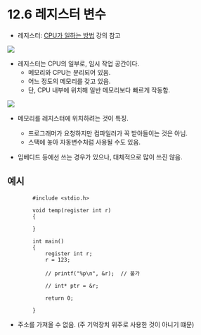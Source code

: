 # 12.6 레지스터 변수
* 레지스터: [CPU가 일하는 방법](https://github.com/uber9ma/following_C/blob/master/00_%EC%B4%88%EB%B3%B4_%ED%94%84%EB%A1%9C%EA%B7%B8%EB%9E%98%EB%A8%B8%EB%A5%BC_%EC%9C%84%ED%95%9C_%EC%BB%B4%ED%93%A8%ED%84%B0%EC%9D%98_%EC%9E%91%EB%8F%99%EC%9B%90%EB%A6%AC/0.8_CPU%EA%B0%80_%EC%9D%BC%ED%95%98%EB%8A%94_%EB%B0%A9%EB%B2%95.md) 강의 참고

<img src="https://github.com/uber9ma/following_C/blob/master/images/chapter12/scope7.png?raw=true">

* 레지스터는 CPU의 일부로, 임시 작업 공간이다.
    - 메모리와 CPU는 분리되어 있음.
    - 어느 정도의 메모리를 갖고 있음.
    - 단, CPU 내부에 위치해 일반 메모리보다 빠르게 작동함.

<img src="https://github.com/uber9ma/following_C/blob/master/images/chapter12/scope4.png?raw=true">

* 메모리를 레지스터에 위치하려는 것이 특징.
    - 프로그래머가 요청하지만 컴파일러가 꼭 받아들이는 것은 아님.
    - 스택에 놓아 자동변수처럼 사용될 수도 있음.

* 임베디드 등에선 쓰는 경우가 있으나, 대체적으로 많이 쓰진 않음.

## 예시

            #include <stdio.h>

            void temp(register int r)
            {

            }

            int main()
            {
                register int r;
                r = 123;

                // printf("%p\n", &r);  // 불가

                // int* ptr = &r;

                return 0;

            }

* 주소를 가져올 수 없음. (주 기억장치 위주로 사용한 것이 아니기 떄문)